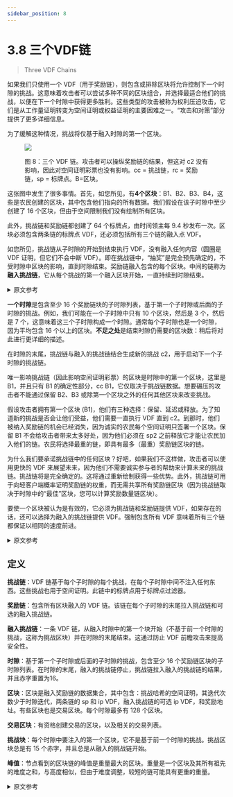 ```yaml
---
sidebar_position: 8
---
```


# 3.8 三个VDF链

> Three VDF Chains

如果我们只使用一个 VDF（用于奖励链），则包含或排除区块将允许控制下一个时隙的挑战。这意味着攻击者可以尝试多种不同的区块组合，并选择最适合他们的挑战，以便在下一个时隙中获得更多胜利。这些类型的攻击被称为权利压迫攻击，它们是从工作量证明转变为空间证明或权益证明的主要困难之一。“攻击和对策”部分提供了更多详细信息。

为了缓解这种情况，挑战将仅基于融入时隙的第一个区块。

<figure>

![](/img/multiple_chains.png)

<figcaption>
图 8：三个 VDF 链。攻击者可以操纵奖励链的结果，但这对 c2 没有影响，因此对空间证明彩票也没有影响。cc = 挑战链，rc = 奖励链，sp = 标牌点。B=区块。
</figcaption>
</figure>

这张图中发生了很多事情。首先，如您所见，有**4个区块**：B1、B2、B3、B4，这些是农民创建的区块，其中包含他们指向的所有数据。我们假设在该子时隙中至少创建了 16 个区块，但由于空间限制我们没有绘制所有区块。

此外，挑战链和奖励链都创建了 64 个标牌点，由时间领主每 9.4 秒发布一次。区块必须包含两条链的标牌点 VDF，还必须包括所有三个链的融入点 VDF。

如您所见，挑战链从子时隙的开始到结束执行 VDF，没有融入任何内容（圆圈是 VDF 证明，但它们不会中断 VDF）。即在挑战链中，“抽奖”是完全预先确定的，不受时隙中区块的影响，直到时隙结束。奖励链融入包含的每个区块。中间的链称为**融入挑战链**，它从每个挑战的第一个融入区块开始，一直持续到时隙结束。

<details>
<summary>原文参考</summary>

If we only used one VDF (for the reward chain), the inclusion or exclusion of blocks would allow control of the challenge for the next slot.
This means that an attacker could try many different combinations of blocks, and choose the challenge that suits them best, to obtain more wins in the next slot.
These types of attacks are called grinding attacks, and they are one of the main difficulties of changing from Proof of Work to Proof of Space or PoStake.
More detail is provided in the “Attacks and countermeasures” section. 

To mitigate this, the challenges will be based only on the first block to be infused in a slot.

<figure>

![](/img/multiple_chains.png)

<figcaption>
Figure 8: three VDF chains. An attacker can manipulate the reward chain results but this has no effect on c2, and therefore has no effect on the PoSpace lottery. cc = challenge chain, rc=reward chain, sp=signage point. B=block.
</figcaption>
</figure>


There is a lot going on in this diagram. First of all, as you can see, there are 4 **blocks**: B1, B2, B3, B4, these are blocks created by the farmers, which contain all the data that they point to.
We assume that at least 16 blocks have been created in that sub-slot, but we don’t draw all of them due to space constraints.

Also, both the challenge chain and reward chain create 64 signage points, released ever 9.4 seconds by timelords.
Blocks must include the signage point VDFs for both chains. Blocks must also include the infusion point VDFs for all three chains. 

As you can see, the challenge chain executes the VDF from the start of the sub-slot to the end with nothing infused into it (the circles are VDF proofs but they do not interrupt the VDF).
That is, in the challenge chain, the "lottery" is completely pre-determined, and not affected by blocks in the slot, until the end of the slot.
The reward chain infuses every block that is included. 
The chain in the middle is called the **infused challenge chain**, and it starts at the first infused block for each challenge, and goes on until the end of the slot. 

</details>


**一个时隙**是包含至少 16 个奖励链块的子时隙列表，基于第一个子时隙或后面的子时隙的挑战。例如，我们可能在一个子时隙中只有 10 个区块，然后是 3 个，然后是 7 个，这意味着这三个子时隙构成一个时隙。通常每个子时隙也是一个时隙，因为平均包含 16 个以上的区块。**不足之处**是结束时隙仍需要的区块数：稍后将对此进行更详细的描述。

在时隙的末尾，挑战链与融入的挑战链结合生成新的挑战 c2，用于启动下一个子时隙的挑战链。

唯一影响挑战链（因此影响空间证明彩票）的区块是时隙中的第一个区块，这里是 B1，并且只有 B1 的确定性部分，cc B1，它仅取决于挑战链数据。想要碾压的攻击者不能通过保留 B2、B3 或除第一个区块之外的任何其他区块来改变挑战。

假设攻击者拥有第一个区块 (B1)，他们有三种选择：保留、延迟或释放。为了知道新的挑战是否会让他们受益，他们需要一直执行 VDF 直到 c2。到那时，他们被纳入奖励链的机会已经消失，因为诚实的农民每个空间证明只签署一个区块。保留 B1 不会给攻击者带来太多好处，因为他们必须在 sp2 之前释放它才能让农民加入他们的链。农民将选择最重的链，即具有最多（最重）奖励链区块的链。

为什么我们要承诺挑战链中的任何区块？好吧，如果我们不这样做，攻击者可以使用更快的 VDF 来展望未来，因为他们不需要诚实参与者的帮助来计算未来的挑战链。挑战链将是完全确定的。这将通过重新绘制获得一些优势。此外，挑战链可用于向轻客户端概率证明奖励链的权重，而无需共享所有奖励链区块（因为挑战链取决于时隙中的“最佳”区块，您可以计算奖励数量链区块）。

要使一个区块被认为是有效的，它必须为挑战链和奖励链提供 VDF，如果存在的话，还可以选择为融入的挑战链提供 VDF。强制包含所有 VDF 意味着所有三个链都保证以相同的速度前进。

<details>
<summary>原文参考</summary>

A **slot** is the list of sub-slots which contain at least 16 reward-chain blocks based on the challenge of the first sub-slot, or later sub-slots.
For example, we may have only 10 blocks in a sub-slot, and then 3 and then 7, which means those three sub-slots form one slot. Usually each sub-slot is also a slot, since more than 16 blocks are included on average. The **deficit** is the number of blocks still necessary to end the slot: this is described later in more detail.

At the end of the slot, the challenge chain is combined with the infused challenge chain to generate the new challenge c2, which is used to start the challenge chain for the next sub-slot. 

The only block which affects the challenge chain (and thus the pospace lottery) is the first block in the slot, which here is B1, and only a deterministic part of B1, cc B1, which only depends on challenge chain data.
An attacker who wants to grind cannot change the challenge by withholding B2, B3, or any other block apart from the first one. 

Assuming the attacker has the first block (B1), they have three options: withhold it, delay it, or release it. In order to know whether the new challenge will benefit them, they will need to execute the VDF all the way up to c2. By that time, their chance to get included in the reward chain is gone, since honest farmers sign only one block per proof of space. Withholding B1 does not provide much benefit to the attacker, since they must release it before sp2 in order to get the farmers on their chain. Farmers will choose the heaviest chain, which is the one with the most (heaviest) reward chain blocks.

Why do we commit to any blocks at all in the challenge chain? Well, if we did not, an attacker could look ahead with a faster VDF, since they would not need the help of honest participants in order to compute the challenge chain into the future. The challenge chain would be totally deterministic. This would enable some advantage by replotting. Furthermore, the challenge chain can be used to probabilistically prove the weight of the reward chain to light clients, without sharing all reward chain blocks (since the challenge chain depends on the “best” block in the slot, you can calculate the number of reward chain blocks).

For a block to be considered valid, it has to provide VDFs for the challenge chain and reward chain, and optionally for the infused challenge chain if it is present. Forcing all VDFs to be included means that all three chains are guaranteed to move forward at the same rate.

</details>


## 定义

**挑战链**：VDF 链基于每个子时隙的每个挑战，在每个子时隙中间不注入任何东西。这些挑战也用于空间证明。此链中的标牌点用于标牌点过滤器。

**奖励链**：包含所有区块融入的 VDF 链。该链在每个子时隙的末尾拉入挑战链和可选的融入挑战链。

**融入挑战链**：一条 VDF 链，从融入时隙中的第一个块开始（不基于前一个时隙的挑战，这称为挑战区块）并在时隙的末尾结束。这通过防止 VDF 前瞻攻击来提高安全性。

**时隙**：基于第一个子时隙或后面的子时隙的挑战，包含至少 16 个奖励链区块的子时隙列表。在时隙的末尾，融入的挑战链停止，挑战链拉入融入的挑战链的结果，并且赤字重置为16。

**区块**：区块是融入奖励链的数据集合，其中包含：挑战哈希的空间证明，其迭代次数少于时隙迭代，两条链的 sp 和 ip VDF，融入挑战链的可选 ip VDF，和奖励地址。有些区块也是交易区块。每个时隙最多有 128 个区块。

**交易区块**：有资格创建交易的区块，以及相关的交易列表。

**挑战块**：每个时隙中要注入的第一个区块，它不是基于前一个时隙的挑战。挑战区块总是有 15 个赤字，并且总是从融入的挑战链开始。

**峰值**：节点看到的区块链的峰值是重量最大的区块。重量是一个区块及其所有祖先的难度之和，与高度相似，但由于难度调整，较短的链可能具有更重的重量。


<details>
<summary>原文参考</summary>

- ## Definitions

**Challenge chain**: The VDF chain based on each challenge for each sub-slot, which does not infuse anything in the middle of each sub-slot. The challenges are also used for the proofs of space. The signage points in this chain are used for the SP filter.

**Reward chain**: The VDF chain that contains infusions of all blocks. This chain pulls in the challenge chain and optionally the infused challenge chain at the end of each sub-slot.

**Infused challenge chain**: A VDF chain which starts at the first block infused in a slot (which is not based on the previous slot’s challenge, this is called the challenge block) and ends at the end of the slot. 
This increases security by preventing VDF lookahead attacks.

**Slot**: the list of sub-slots which contain at least 16 reward-chain blocks based on the challenge of the first sub-slot, or later sub-slots. At the end of the slot, the infused challenge chain stops, the challenge chain pulls in the result of the infused challenge chain, and the deficit is reset to 16.

**Block**: a block is a collection of data infused into the rewards chain which contains: a proof of space for a challenge hash with less iterations than the slot iterations, sp and ip VDFs for both chains, optional ip VDF for the infused challenge chain, and a rewards address. Some blocks are also transaction blocks. There is a maximum of 128 blocks per slot.

**Transaction Block**: A block that is eligible to create transactions, along with an associated list of transactions.

**Challenge block**: The first block to be infused in each slot, which is not based on a previous slot's challenge. The challenge block always has a deficit of 15, and always starts off the infused challenge chain. 

**Peak**: The peak of the blockchain as seen by a node is the block with the greatest weight. Weight is the sum of the difficulty of a block and all its ancestors, which is similar to height, but a shorter chain can have heavier weight, due to difficulty adjustments.

</details>
